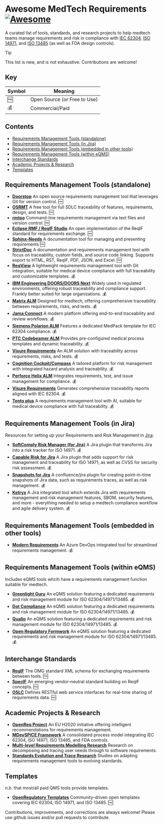 # Awesome MedTech Requirements [![Awesome](https://awesome.re/badge.svg)](https://awesome.re)

A curated list of tools, standards, and research projects to help medtech teams manage requirements and risk in compliance with [IEC 62304](https://www.iso.org/standard/38421.html), [ISO 14971](https://www.iso.org/standard/72704.html), and [ISO 13485](https://www.iso.org/standard/59752.html) (as well as FDA design controls).

> [!TIP]
> This list is new, and is not exhaustive. Contributions are welcome!

## Key

| Symbol | Meaning |
|--------|---------|
| 🆓 | Open Source (or Free to Use) |
| 💰 | Commercial/Paid |

## Contents
- [Requirements Management Tools (standalone)](#requirements-management-tools-standalone)
- [Requirements Management Tools (in Jira)](#requirements-management-tools-in-jira)
- [Requirements Management Tools (embedded in other tools)](#requirements-management-tools-embedded-in-other-tools)
- [Requirements Management Tools (within eQMS)](#requirements-management-tools-within-eqms)
- [Interchange Standards](#interchange-standards)
- [Academic Projects & Research](#academic-projects--research)
- [Templates](#templates)

## Requirements Management Tools (standalone)

- **[Doorstop](https://doorstop.readthedocs.io/)**
  An open source requirements management tool that leverages Git for version control. 🆓
- **[OSRMT](https://github.com/osrmt/osrmt)**
  A free tool for full SDLC traceability of features, requirements, design, and tests. 🆓
- **[rmtoo](https://github.com/florath/rmtoo)**
  Command-line requirements management via text files and version control. 🆓
- **[Eclipse RMF / ReqIF Studio](https://www.eclipse.org/rmf/)**
  An open implementation of the ReqIF standard for requirements exchange. 🆓
- **[Sphinx-Needs](https://www.sphinx-needs.com/)**
  A documentation tool for managing and presenting requirements 🆓
- **[StrictDoc](https://strictdoc.readthedocs.io/)**
  A documentation and requirements management tool with focus on traceability, custom fields, and source code linking. Supports export to HTML, RST, ReqIF, PDF, JSON, and Excel. 🆓
- **[ReqView](https://www.reqview.com/)**
  A lightweight requirements management tool with Git integration, suitable for medical device compliance with full traceability and customizable templates. 💰
- **[IBM Engineering DOORS/DOORS Next](https://www.ibm.com/products/engineering-doors)**
  Widely used in regulated environments, offering robust traceability and compliance support. Frankly better suited for large organizations. 💰
- **[Matrix ALM](https://matrixreq.com/products/alm)**
  Designed for medtech, offering comprehensive traceability between requirements, risks, and tests. 💰
- **[Jama Connect](https://www.jamasoftware.com/platform/jama-connect/)**
  A modern platform offering end-to-end traceability and review workflows. 💰
- **[Siemens Polarion ALM](https://www.plm.automation.siemens.com/global/en/products/polarion/)**
  Features a dedicated MedPack template for IEC 62304 compliance. 💰
- **[PTC Codebeamer ALM](https://www.ptc.com/en/products/codebeamer)**
  Provides pre-configured medical process templates and dynamic traceability. 💰
- **[Visure Requirements](https://www.visuresolutions.com/)**
  An ALM solution with traceability across requirements, risks, and tests. 💰
- **[Cognition Cockpit/Compass](https://cognition.us/solutions/compass-med/)**
  A tailored platform for risk management with integrated hazard analysis and traceability. 💰
- **[Perforce Helix ALM](https://www.perforce.com/products/helix-alm)**
  Integrates requirements, test, and issue management for compliance. 💰
- **[Visure Requirements](https://www.visuresolutions.com/)**
  Generates comprehensive traceability reports aligned with IEC 62304. 💰
- **[Tento plus](https://tentoplus.com/)**
  A requirements management tool with AI, suitable for medical device compliance with full traceability. 💰

## Requirements Management Tools (in Jira)

Resources for setting up your Requirements and Risk Management in [Jira](https://www.atlassian.com/software/jira):

- **[SoftComply Risk Manager (for Jira)](https://softcomply.com/)**
  A Jira plugin that transforms Jira into a risk tracker for ISO 14971. 💰
- **[Capable Risk for Jira](https://marketplace.atlassian.com/apps/1236515/capable-risk-for-jira)**
  A Jira plugin that adds support for risk management and traceability for ISO 14971, as well as CVSS for security risk assessment. 💰
- **[Snapshots for Jira](https://marketplace.atlassian.com/apps/1225123/snapshots-of-jira-data-into-confluence)**
  A confluence/jira plugin for creating point-in-time snapshots of Jira data, such as requirements traces, as well as risk management. 💰
- **[Ketryx](https://www.ketryx.com/)**
  A Jira integrated tool which extends Jira with requirements management and risk management features, SBOM, security features, and more - everything needed to setup a medtech compliance workflow and agile delivery system. 💰

## Requirements Management Tools (embedded in other tools)

- **[Modern Requirements](https://www.modernrequirements.com/)**
  An Azure DevOps integrated tool for streamlined requirements management. 💰

## Requirements Management Tools (within eQMS)

Includes eQMS tools whcih have a requirements management function suitable for medtech.

- **[Greenlight Guru](https://www.greenlight.guru/)**
  An eQMS solution featuring a dedicated requirements and risk management module for ISO 62304/14971/13485. 💰
- **[Dot Compliance](https://www.dotcompliance.com/)**
  An eQMS solution featuring a dedicated requirements and risk management module for ISO 62304/14971/13485. 💰
- **[Qualio](https://www.qualio.com/)**
  An eQMS solution featuring a dedicated requirements and risk management module for ISO 62304/14971/13485. 💰
- **[Open Regulatory Formwork](https://openregulatory.org/)**
  An eQMS solution featuring a dedicated requirements and risk management module for ISO 62304/14971/13485. 💰

## Interchange Standards

- **[ReqIF](https://www.omg.org/spec/ReqIF/)**
  The OMG standard XML schema for exchanging requirements between tools. 🆓
- **[SpecIF](http://specif.de/)**
  An emerging vendor-neutral standard building on ReqIF concepts. 🆓
- **[OSLC](https://open-services.net/)**
  Defines RESTful web service interfaces for real-time sharing of requirements data. 🆓

## Academic Projects & Research

- **[OpenReq Project](https://openreq.eu/)**
  An EU H2020 initiative offering intelligent recommendations for requirements management.
- **[MDevSPICE Framework](https://link.springer.com/chapter/10.1007/978-3-319-13036-1_26)**
  A consolidated process model integrating IEC 62304, ISO 14971, ISO 13485, and FDA controls.
- **[Multi-level Requirements Modelling Research](https://scholar.google.com/scholar?q=Multi-level+Requirements+Modelling+MedTech)**
  Research on decomposing and tracing user needs through to software requirements.
- **[Standards Evolution and Trace Research](https://scholar.google.com/scholar?q=standards+evolution+trace+requirements+medtech)**
  Studies on adapting requirements management tools to evolving standards.

## Templates

n.b. that most/all paid QMS tools provide templates.

- **[OpenRegulatory Templates](https://openregulatory.org/)**
  Community-driven open templates covering IEC 62304, ISO 14971, and ISO 13485. 🆓

Contributions, improvements, and corrections are always welcome! Please use github issues and/or pull requests to contribute.

